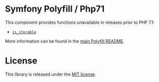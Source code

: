 Symfony Polyfill / Php71
========================

This component provides functions unavailable in releases prior to PHP 7.1:

- [`is_iterable`](http://php.net/is_iterable)

More information can be found in the
[main Polyfill README](https://github.com/symfony/polyfill/blob/master/README.md).

License
=======

This library is released under the [MIT license](LICENSE).
